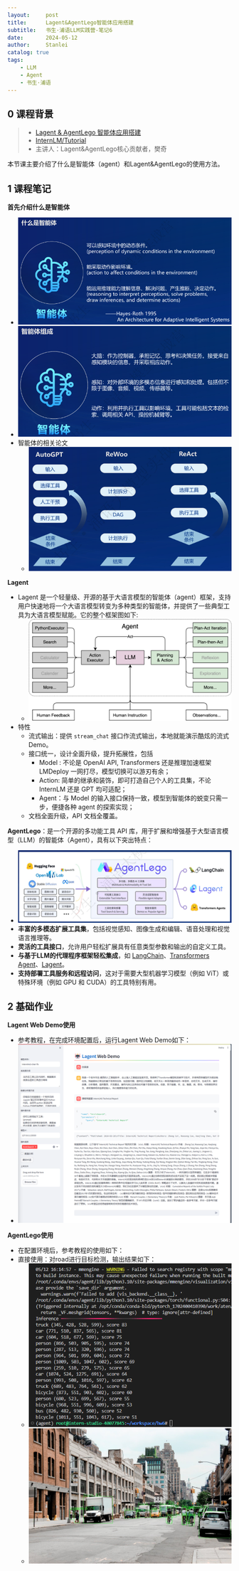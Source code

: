 ```yaml
---
layout:     post
title:      Lagent&AgentLego智能体应用搭建
subtitle:   书生·浦语LLM实践营-笔记6
date:       2024-05-12
author:     Stanlei
catalog: true
tags:
    - LLM
    - Agent
    - 书生·浦语
---
```

## 0 课程背景

> - [Lagent & AgentLego 智能体应用搭建](https://www.bilibili.com/video/BV1Xt4217728/)
> - [InternLM/Tutorial](https://github.com/InternLM/Tutorial)
> - 主讲人：Lagent&AgentLego核心贡献者，樊奇

本节课主要介绍了什么是智能体（agent）和Lagent&AgentLego的使用方法。

## 1 课程笔记

**首先介绍什么是智能体**

- ![image-20240512162619462](/img/posts/2024-05-12-书生·浦语LLM实践营-6.assets/image-20240512162619462.png)
- ![image-20240512162629606](/img/posts/2024-05-12-书生·浦语LLM实践营-6.assets/image-20240512162629606.png)
- 智能体的相关论文
  - ![image-20240512162712104](/img/posts/2024-05-12-书生·浦语LLM实践营-6.assets/image-20240512162712104.png)

 **Lagent**

- Lagent 是一个轻量级、开源的基于大语言模型的智能体（agent）框架，支持用户快速地将一个大语言模型转变为多种类型的智能体，并提供了一些典型工具为大语言模型赋能。它的整个框架图如下:
  - ![262059491-cefc4145-2ad8-4f80-b88b-97c05d1b9d3e](/img/posts/2024-05-12-书生·浦语LLM实践营-6.assets/262059491-cefc4145-2ad8-4f80-b88b-97c05d1b9d3e.png)
- 特性
  - 流式输出：提供 `stream_chat` 接口作流式输出，本地就能演示酷炫的流式 Demo。
  - 接口统一，设计全面升级，提升拓展性，包括
    - Model : 不论是 OpenAI API, Transformers 还是推理加速框架 LMDeploy 一网打尽，模型切换可以游刃有余；
    - Action: 简单的继承和装饰，即可打造自己个人的工具集，不论 InternLM 还是 GPT 均可适配；
    - Agent：与 Model 的输入接口保持一致，模型到智能体的蜕变只需一步，便捷各种 agent 的探索实现；
  - 文档全面升级，API 文档全覆盖。

**AgentLego**：是一个开源的多功能工具 API 库，用于扩展和增强基于大型语言模型（LLM）的智能体（Agent），具有以下突出特点：

- ![image-20240512163328900](/img/posts/2024-05-12-书生·浦语LLM实践营-6.assets/image-20240512163328900.png)
- **丰富的多模态扩展工具集**，包括视觉感知、图像生成和编辑、语音处理和视觉语言推理等。
- **灵活的工具接口**，允许用户轻松扩展具有任意类型参数和输出的自定义工具。
- **与基于LLM的代理程序框架轻松集成**，如 [LangChain](https://github.com/langchain-ai/langchain)、[Transformers Agent](https://huggingface.co/docs/transformers/transformers_agents)、[Lagent](https://github.com/InternLM/lagent)。
- **支持部署工具服务和远程访问**，这对于需要大型机器学习模型（例如 ViT）或特殊环境（例如 GPU 和 CUDA）的工具特别有用。

## 2 基础作业

**Lagent Web Demo使用**

- 参考教程，在完成环境配置后，运行Lagent Web Demo如下：
- ![image-20240512160249469](/img/posts/2024-05-12-书生·浦语LLM实践营-6.assets/image-20240512160249469.png)

**AgentLego使用**

- 在配置环境后，参考教程的使用如下：
- 直接使用：对road进行目标检测，输出结果如下：
  - ![image-20240512161538885](/img/posts/2024-05-12-书生·浦语LLM实践营-6.assets/image-20240512161538885.png)
  - ![road_detection_direct](/img/posts/2024-05-12-书生·浦语LLM实践营-6.assets/road_detection_direct.jpg)

